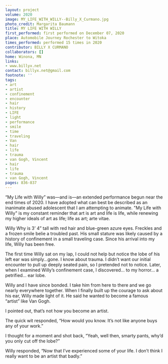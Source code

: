 ```yaml
---
layout: project
volume: 2020
image: MY_LIFE_WITH_WILLY--Billy_X_Curmano.jpg
photo_credit: Margarita Baumann
title: MY LIFE WITH WILLY
first_performed: first performed on December 07, 2020
place: Automobile Journey Rochester to Witoka
times_performed: performed 15 times in 2020
contributor: BILLY X CURMANO
collaborators: []
home: Winona, MN
links:
- www.billyx.net
contact: billyx.net@gmail.com
footnote: ''
tags:
- art
- artist
- confinement
- encounter
- hair
- history
- LIFE
- light
- performance
- smile
- time
- traveling
- Van
- hair
- life
- trauma
- van Gogh, Vincent
- hair
- life
- trauma
- van Gogh, Vincent
pages: 836-837
---
```


“My Life with Willy” was—and is—an extended performance begun near the end times of 2020. I have adopted what can best be described as an inanimate abused adolescent that I am attempting to animate. "My Life with Willy" is my constant reminder that art is art and life is life, while renewing my higher ideals of art as life; life as art; <span class="ITALIC">arte vitae</span>.

Willy Why is 3’ 4” tall with red hair and blue-green azure eyes. Freckles and a frozen smile belie a troubled past. His small stature was likely caused by a history of confinement in a small traveling case. Since his arrival into my life, Willy has been free.

The first time Willy sat on my lap, I could not help but notice the lobe of his left ear was simply…gone. I know about trauma. I didn’t want our initial encounter to pull up deeply seated pain, so I pretended not to notice. Later, when I examined Willy’s confinement case, I discovered… to my horror… a petrified… ear lobe.

Willy and I have since bonded. I take him from here to there and we go nearly everywhere together. When I finally built up the courage to ask about his ear, Willy made light of it. He said he wanted to become a famous “artist” like Van Gogh.

I pointed out, that’s not how you become an artist.

The quick wit responded, “How would you know. It’s not like anyone buys any of your work.”

I thought for a moment and shot back, “Yeah, well then, smarty pants, why’d you only cut off the lobe?”

Willy responded, “Now that I’ve experienced some of your life. I don’t think I really want to be an artist that badly.”
